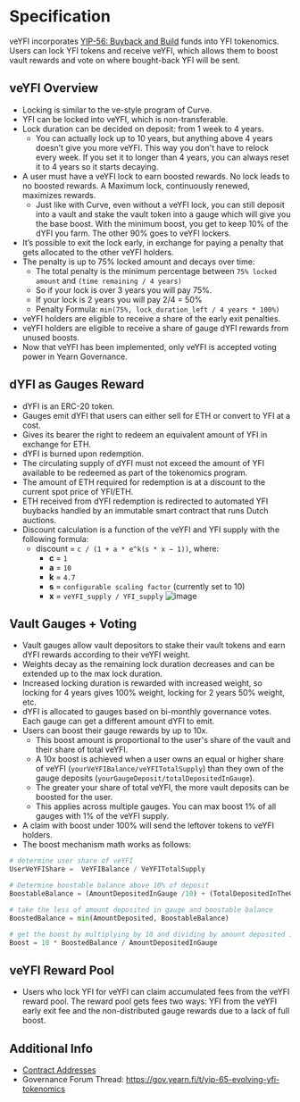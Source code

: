 # Specification

veYFI incorporates [YIP-56: Buyback and Build](https://gov.yearn.fi/t/yip-56-buyback-and-build/8929) funds into YFI tokenomics. Users can lock YFI tokens and receive veYFI, which allows them to boost vault rewards and vote on where bought-back YFI will be sent.

## veYFI Overview

- Locking is similar to the ve-style program of Curve.
- YFI can be locked into veYFI, which is non-transferable.
- Lock duration can be decided on deposit: from 1 week to 4 years.
  - You can actually lock up to 10 years, but anything above 4 years doesn’t give you more veYFI. This way you don't have to relock every week. If you set it to longer than 4 years, you can always reset it to 4 years so it starts decaying.
- A user must have a veYFI lock to earn boosted rewards. No lock leads to no boosted rewards. A Maximum lock, continuously renewed, maximizes rewards.
  - Just like with Curve, even without a veYFI lock, you can still deposit into a vault and stake the vault token into a gauge which will give you the base boost. With the minimum boost, you get to keep 10% of the dYFI you farm. The other 90% goes to veYFI lockers.
- It’s possible to exit the lock early, in exchange for paying a penalty that gets allocated to the other veYFI holders.
- The penalty is up to 75% locked amount and decays over time:
  - The total penalty is the minimum percentage between `75% locked amount` and `(time remaining / 4 years)`
  - So if your lock is over 3 years you will pay 75%.
  - If your lock is 2 years you will pay 2/4 = 50%
  - Penalty Formula: `min(75%, lock_duration_left / 4 years * 100%)`
- veYFI holders are eligible to receive a share of the early exit penalties.
- veYFI holders are eligible to receive a share of gauge dYFI rewards from unused boosts.
- Now that veYFI has been implemented, only veYFI is accepted voting power in Yearn Governance.

## dYFI as Gauges Reward

- dYFI is an ERC-20 token.
- Gauges emit dYFI that users can either sell for ETH or convert to YFI at a cost.
- Gives its bearer the right to redeem an equivalent amount of YFI in exchange for ETH.
- dYFI is burned upon redemption.
- The circulating supply of dYFI must not exceed the amount of YFI available to be redeemed as part of the tokenomics program.
- The amount of ETH required for redemption is at a discount to the current spot price of YFI/ETH.
- ETH received from dYFI redemption is redirected to automated YFI buybacks handled by an immutable smart contract that runs Dutch auctions.
- Discount calculation is a function of the veYFI and YFI supply with the following formula:
  - discount = `c / (1 + a * e^k(s * x − 1))`, where:
    - **c** = `1`
    - **a** = `10`
    - **k** = `4.7`
    - **s** = `configurable scaling factor` (currently set to 10)
    - **x** = `veYFI_supply / YFI_supply`
  ![image](/img/charts/dyfi-redemption-chart.png)

## Vault Gauges + Voting

- Vault gauges allow vault depositors to stake their vault tokens and earn dYFI rewards according to their veYFI weight.
- Weights decay as the remaining lock duration decreases and can be extended up to the max lock duration.
- Increased locking duration is rewarded with increased weight, so locking for 4 years gives 100% weight, locking for 2 years 50% weight, etc.
- dYFI is allocated to gauges based on bi-monthly governance votes. Each gauge can get a different amount dYFI to emit.
- Users can boost their gauge rewards by up to 10x.
  - This boost amount is proportional to the user's share of the vault and their share of total veYFI.
  - A 10x boost is achieved when a user owns an equal or higher share of veYFI (`yourVeYFIBalance/veYFITotalSupply`) than they own of the gauge deposits (`yourGaugeDeposit/totalDepositedInGauge`).
  - The greater your share of total veYFI, the more vault deposits can be boosted for the user.
  - This applies across multiple gauges. You can max boost 1% of all gauges with 1% of the veYFI supply.
- A claim with boost under 100% will send the leftover tokens to veYFI holders.
- The boost mechanism math works as follows:

```python title="Boost Calc"
# determine user share of veYFI
UserVeYFIShare =  VeYFIBalance / VeYFITotalSupply

# Determine boostable balance above 10% of deposit
BoostableBalance = (AmountDepositedInGauge /10) + (TotalDepositedInTheGauge * UserVeYFIShare  * 0.9)

# take the less of amount deposited in gauge and boostable balance
BoostedBalance = min(AmountDeposited, BoostableBalance)

# get the boost by multiplying by 10 and dividing by amount deposited in gauge.
Boost = 10 * BoostedBalance / AmountDepositedInGauge

```

## veYFI Reward Pool

- Users who lock YFI for veYFI can claim accumulated fees from the veYFI reward pool. The reward pool gets fees two ways: YFI from the veYFI early exit fee and the non-distributed gauge rewards due to a lack of full boost.

## Additional Info

- [Contract Addresses](../../developers/addresses/veyfi-contracts)
- Governance Forum Thread: https://gov.yearn.fi/t/yip-65-evolving-yfi-tokenomics
